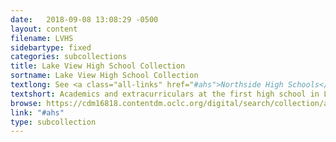 ```yaml
---
date:   2018-09-08 13:08:29 -0500
layout: content
filename: LVHS
sidebartype: fixed
categories: subcollections
title: Lake View High School Collection
sortname: Lake View High School Collection
textlong: See <a class="all-links" href="#ahs">Northside High Schools</a>.
textshort: Academics and extracurriculars at the first high school in Lake View Township.
browse: https://cdm16818.contentdm.oclc.org/digital/search/collection/ahs/searchterm/Lake+View+High+School+Collection/field/collec/mode/all/conn/and/order/nosort
link: "#ahs"
type: subcollection
---
```

